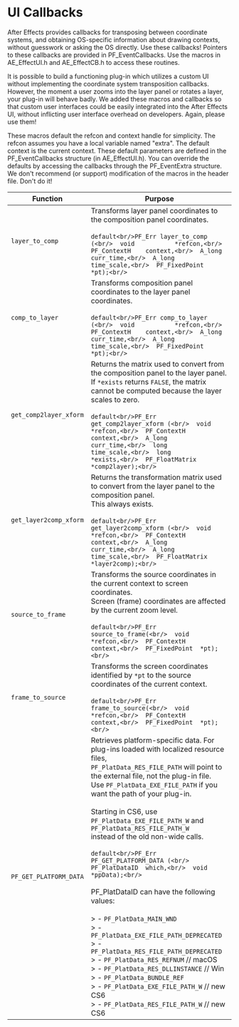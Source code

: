 # UI Callbacks

After Effects provides callbacks for transposing between coordinate systems, and obtaining OS-specific information about drawing contexts, without guesswork or asking the OS directly. Use these callbacks! Pointers to these callbacks are provided in PF_EventCallbacks. Use the macros in AE_EffectUI.h and AE_EffectCB.h to access these routines.

It is possible to build a functioning plug-in which utilizes a custom UI without implementing the coordinate system transposition callbacks. However, the moment a user zooms into the layer panel or rotates a layer, your plug-in will behave badly. We added these macros and callbacks so that custom user interfaces could be easily integrated into the After Effects UI, without inflicting user interface overhead on developers. Again, please use them!

These macros default the refcon and context handle for simplicity. The refcon assumes you have a local variable named "extra". The default context is the current context. These default parameters are defined in the PF_EventCallbacks structure (in AE_EffectUI.h). You can override the defaults by accessing the callbacks through the PF_EventExtra structure. We don't recommend (or support) modification of the macros in the header file. Don't do it!

| **Function**           | **Purpose**                                                                                                                                                                                                                                                                                                                                                                                                                                                                                                                                                                                                                                                                                                                                                                                                                                                                                                                           |
|------------------------|---------------------------------------------------------------------------------------------------------------------------------------------------------------------------------------------------------------------------------------------------------------------------------------------------------------------------------------------------------------------------------------------------------------------------------------------------------------------------------------------------------------------------------------------------------------------------------------------------------------------------------------------------------------------------------------------------------------------------------------------------------------------------------------------------------------------------------------------------------------------------------------------------------------------------------------|
| `layer_to_comp`        | Transforms layer panel coordinates to the composition panel coordinates.<br/><br/>```default<br/>PF_Err layer_to_comp (<br/>  void           *refcon,<br/>  PF_ContextH    context,<br/>  A_long         curr_time,<br/>  A_long         time_scale,<br/>  PF_FixedPoint  *pt);<br/>```                                                                                                                                                                                                                                                                                                                                                                                                                                                                                                                                                                                                                                               |
| `comp_to_layer`        | Transforms composition panel coordinates to the layer panel coordinates.<br/><br/>```default<br/>PF_Err comp_to_layer (<br/>  void           *refcon,<br/>  PF_ContextH    context,<br/>  A_long         curr_time,<br/>  A_long         time_scale,<br/>  PF_FixedPoint  *pt);<br/>```                                                                                                                                                                                                                                                                                                                                                                                                                                                                                                                                                                                                                                               |
| `get_comp2layer_xform` | Returns the matrix used to convert from the composition panel to the layer panel.<br/>If `*exists` returns `FALSE`, the matrix cannot be computed because the layer scales to zero.<br/><br/>```default<br/>PF_Err get_comp2layer_xform (<br/>  void            *refcon,<br/>  PF_ContextH     context,<br/>  A_long          curr_time,<br/>  long            time_scale,<br/>  long            *exists,<br/>  PF_FloatMatrix  *comp2layer);<br/>```                                                                                                                                                                                                                                                                                                                                                                                                                                                                                 |
| `get_layer2comp_xform` | Returns the transformation matrix used to convert from the layer panel to the composition panel.<br/>This always exists.<br/><br/>```default<br/>PF_Err get_layer2comp_xform (<br/>  void            *refcon,<br/>  PF_ContextH     context,<br/>  A_long          curr_time,<br/>  A_long          time_scale,<br/>  PF_FloatMatrix  *layer2comp);<br/>```                                                                                                                                                                                                                                                                                                                                                                                                                                                                                                                                                                           |
| `source_to_frame`      | Transforms the source coordinates in the current context to screen coordinates.<br/>Screen (frame) coordinates are affected by the current zoom level.<br/><br/>```default<br/>PF_Err source_to_frame(<br/>  void           *refcon,<br/>  PF_ContextH    context,<br/>  PF_FixedPoint  *pt);<br/>```                                                                                                                                                                                                                                                                                                                                                                                                                                                                                                                                                                                                                                 |
| `frame_to_source`      | Transforms the screen coordinates identified by `*pt` to the source coordinates of the current context.<br/><br/>```default<br/>PF_Err frame_to_source(<br/>  void           *refcon,<br/>  PF_ContextH    context,<br/>  PF_FixedPoint  *pt);<br/>```                                                                                                                                                                                                                                                                                                                                                                                                                                                                                                                                                                                                                                                                                |
| `PF_GET_PLATFORM_DATA` | Retrieves platform-specific data. For plug-ins loaded with localized resource files,<br/>`PF_PlatData_RES_FILE_PATH` will point to the external file, not the plug-in file.<br/>Use `PF_PlatData_EXE_FILE_PATH` if you want the path of your plug-in.<br/><br/>Starting in CS6, use `PF_PlatData_EXE_FILE_PATH_W` and `PF_PlatData_RES_FILE_PATH_W`<br/>instead of the old non-wide calls.<br/><br/>```default<br/>PF_Err PF_GET_PLATFORM_DATA (<br/>  PF_PlatDataID  which,<br/>  void           *ppData);<br/>```<br/><br/>PF_PlatDataID can have the following values:<br/><br/>> - `PF_PlatData_MAIN_WND`<br/>> - `PF_PlatData_EXE_FILE_PATH_DEPRECATED`<br/>> - `PF_PlatData_RES_FILE_PATH_DEPRECATED`<br/>> - `PF_PlatData_RES_REFNUM` // macOS<br/>> - `PF_PlatData_RES_DLLINSTANCE` // Win<br/>> - `PF_PlatData_BUNDLE_REF`<br/>> - `PF_PlatData_EXE_FILE_PATH_W` // new CS6<br/>> - `PF_PlatData_RES_FILE_PATH_W` // new CS6 |
